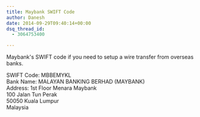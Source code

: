 ```yaml
---
title: Maybank SWIFT Code
author: Danesh
date: 2014-09-29T09:40:14+00:00
dsq_thread_id:
  - 3064753400

---
```

Maybank's SWIFT code if you need to setup a wire transfer from overseas banks. 

SWIFT Code: MBBEMYKL  
Bank Name: MALAYAN BANKING BERHAD (MAYBANK)  
Address: 1st Floor Menara Maybank  
100 Jalan Tun Perak  
50050 Kuala Lumpur  
Malaysia